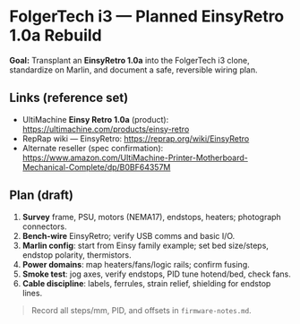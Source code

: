 # FolgerTech i3 — Planned **EinsyRetro 1.0a** Rebuild

**Goal:** Transplant an **EinsyRetro 1.0a** into the FolgerTech i3 clone, standardize on Marlin, and document a safe, reversible wiring plan.

## Links (reference set)
- UltiMachine **Einsy Retro 1.0a** (product): https://ultimachine.com/products/einsy-retro
- RepRap wiki — EinsyRetro: https://reprap.org/wiki/EinsyRetro
- Alternate reseller (spec confirmation): https://www.amazon.com/UltiMachine-Printer-Motherboard-Mechanical-Complete/dp/B0BF64357M

## Plan (draft)
1. **Survey** frame, PSU, motors (NEMA17), endstops, heaters; photograph connectors.  
2. **Bench-wire** EinsyRetro; verify USB comms and basic I/O.  
3. **Marlin config**: start from Einsy family example; set bed size/steps, endstop polarity, thermistors.  
4. **Power domains**: map heaters/fans/logic rails; confirm fusing.  
5. **Smoke test**: jog axes, verify endstops, PID tune hotend/bed, check fans.  
6. **Cable discipline**: labels, ferrules, strain relief, shielding for endstop lines.

> Record all steps/mm, PID, and offsets in `firmware-notes.md`.
